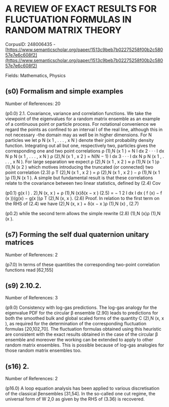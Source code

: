 # A REVIEW OF EXACT RESULTS FOR FLUCTUATION FORMULAS IN RANDOM MATRIX THEORY

CorpusID: 248006435 - [https://www.semanticscholar.org/paper/1513c9beb7b02275258f00b2c58057e7e6c608f2](https://www.semanticscholar.org/paper/1513c9beb7b02275258f00b2c58057e7e6c608f2)

Fields: Mathematics, Physics

## (s0) Formalism and simple examples
Number of References: 20

(p0.0) 2.1. Covariance, variance and correlation functions. We take the viewpoint of the eigenvalues for a random matrix ensemble as an example of a continuous point or particle process. For notational convenience we regard the points as confined to an interval I of the real line, although this in not necessary -the domain may as well be in higher dimensions. For N particles we let p N (x 1 , . . . , x N ) denote their joint probability density function. Integrating out all but one, respectively two, particles gives the corresponding one and two point correlations ρ (1),N (x 1 ) = N I dx 2 · · · I dx N p N (x 1 , . . . , x N ) ρ (2),N (x 1 , x 2 ) = N(N − 1) I dx 3 · · · I dx N p N (x 1 , . . . , x N ). For large separation we expect ρ (2),N (x 1 , x 2 ) ≈ ρ (1),N (x 1 )ρ (1),N (x 2 ) which motives introducing the truncated (or connected) two point correlation (2.3) ρ T (2),N (x 1 , x 2 ) = ρ (2),N (x 1 , x 2 ) − ρ (1),N (x 1 )ρ (1),N (x 1 ). A simple but fundamental result is that these correlations relate to the covariance between two linear statistics, defined by (2.4) Cov

(p0.1) g(x l ) .  2),N (x, x ) + ρ (1),N (x)δ(x − x ) (2.5) = − 1 2 I dx I dx ( f (x) − f (x ))(g(x) − g(x ))ρ T (2),N (x, x ). (2.6) Proof. In relation to the first term on the RHS of (2.4) we have (2),N (x, x ) + δ(x − x )ρ (1),N (x) , (2.7)

(p0.2) while the second term allows the simple rewrite (2.8) (1),N (x)ρ (1),N (x ).
## (s7) Forming the self dual quaternion unitary matrices
Number of References: 2

(p7.0) In terms of these quantities the corresponding two-point correlation functions read [62,155] 
## (s9) 2.10.2.
Number of References: 3

(p9.0) Consistency with log-gas predictions. The log-gas analogy for the eigenvalue PDF for the circular β ensemble (2.90) leads to predictions for both the smoothed bulk and global scaled forms of the quantity C (2),N (x, x ), as required for the determination of the corresponding fluctuation formulas [20,102,70]. The fluctuation formulas obtained using this heuristic are consistent with the exact results obtained in the case of the circular β ensemble and moreover the working can be extended to apply to other random matrix ensembles. This is possible because of log-gas analogies for those random matrix ensembles too.
## (s16) 2.
Number of References: 2

(p16.0) A loop equation analysis has been applied to various discretisation of the classical βensembles [31,54]. In the so-called one cut regime, the universal form of W 2,0 as given by the RHS of (3.36) is recovered.

